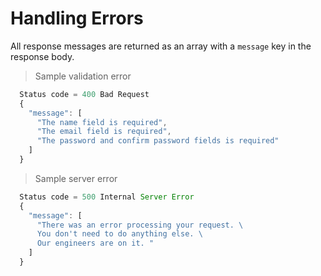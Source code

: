 # Handling Errors

All response messages are returned as an array with a `message` key in the response body.

> Sample validation error

```javascript
  Status code = 400 Bad Request
  {
    "message": [
      "The name field is required",
      "The email field is required",
      "The password and confirm password fields is required"
    ]
  }
```

> Sample server error

```javascript
  Status code = 500 Internal Server Error
  {
    "message": [
      "There was an error processing your request. \
      You don't need to do anything else. \
      Our engineers are on it. "
    ]
  }
````